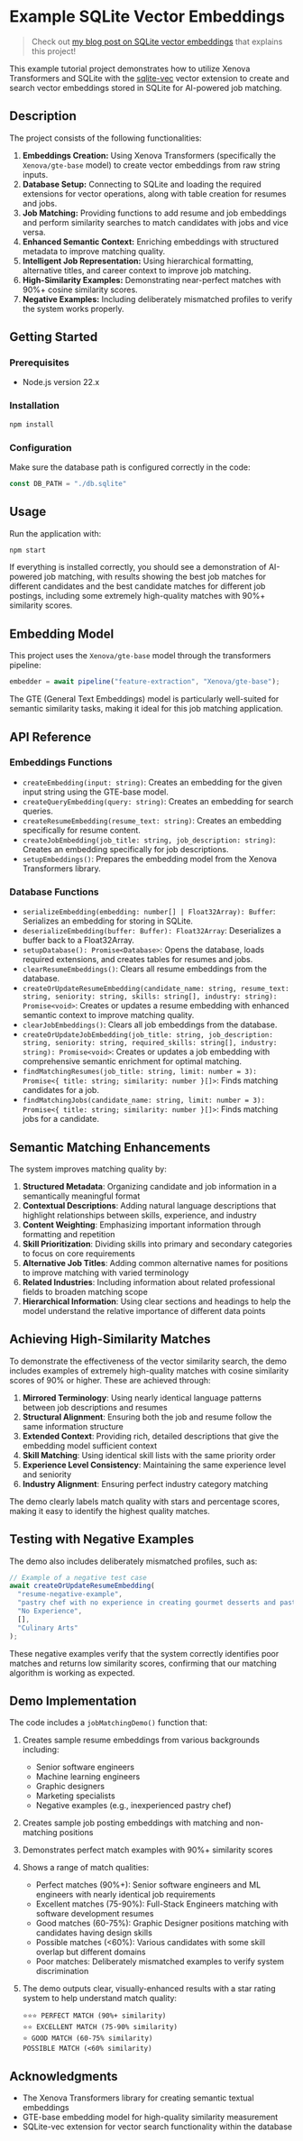# Example SQLite Vector Embeddings

> Check out [my blog post on SQLite vector embeddings](https://stephencollins.tech/posts/how-to-use-sqlite-vec-to-store-and-query-vector-embeddings) that explains this project!

This example tutorial project demonstrates how to utilize Xenova Transformers and SQLite with the [sqlite-vec](https://github.com/asg017/sqlite-vec) vector extension to create and search vector embeddings stored in SQLite for AI-powered job matching.

## Description

The project consists of the following functionalities:

1. **Embeddings Creation:** Using Xenova Transformers (specifically the `Xenova/gte-base` model) to create vector embeddings from raw string inputs.
2. **Database Setup:** Connecting to SQLite and loading the required extensions for vector operations, along with table creation for resumes and jobs.
3. **Job Matching:** Providing functions to add resume and job embeddings and perform similarity searches to match candidates with jobs and vice versa.
4. **Enhanced Semantic Context:** Enriching embeddings with structured metadata to improve matching quality.
5. **Intelligent Job Representation:** Using hierarchical formatting, alternative titles, and career context to improve job matching.
6. **High-Similarity Examples:** Demonstrating near-perfect matches with 90%+ cosine similarity scores.
7. **Negative Examples:** Including deliberately mismatched profiles to verify the system works properly.

## Getting Started

### Prerequisites

- Node.js version 22.x

### Installation

```bash
npm install
```

### Configuration

Make sure the database path is configured correctly in the code:

```typescript
const DB_PATH = "./db.sqlite"
```

## Usage

Run the application with:

```bash
npm start
```

If everything is installed correctly, you should see a demonstration of AI-powered job matching, with results showing the best job matches for different candidates and the best candidate matches for different job postings, including some extremely high-quality matches with 90%+ similarity scores.

## Embedding Model

This project uses the `Xenova/gte-base` model through the transformers pipeline:

```typescript
embedder = await pipeline("feature-extraction", "Xenova/gte-base");
```

The GTE (General Text Embeddings) model is particularly well-suited for semantic similarity tasks, making it ideal for this job matching application.

## API Reference

### Embeddings Functions

- `createEmbedding(input: string)`: Creates an embedding for the given input string using the GTE-base model.
- `createQueryEmbedding(query: string)`: Creates an embedding for search queries.
- `createResumeEmbedding(resume_text: string)`: Creates an embedding specifically for resume content.
- `createJobEmbedding(job_title: string, job_description: string)`: Creates an embedding specifically for job descriptions.
- `setupEmbeddings()`: Prepares the embedding model from the Xenova Transformers library.

### Database Functions

- `serializeEmbedding(embedding: number[] | Float32Array): Buffer`: Serializes an embedding for storing in SQLite.
- `deserializeEmbedding(buffer: Buffer): Float32Array`: Deserializes a buffer back to a Float32Array.
- `setupDatabase(): Promise<Database>`: Opens the database, loads required extensions, and creates tables for resumes and jobs.
- `clearResumeEmbeddings()`: Clears all resume embeddings from the database.
- `createOrUpdateResumeEmbedding(candidate_name: string, resume_text: string, seniority: string, skills: string[], industry: string): Promise<void>`: Creates or updates a resume embedding with enhanced semantic context to improve matching quality.
- `clearJobEmbeddings()`: Clears all job embeddings from the database.
- `createOrUpdateJobEmbedding(job_title: string, job_description: string, seniority: string, required_skills: string[], industry: string): Promise<void>`: Creates or updates a job embedding with comprehensive semantic enrichment for optimal matching.
- `findMatchingResumes(job_title: string, limit: number = 3): Promise<{ title: string; similarity: number }[]>`: Finds matching candidates for a job.
- `findMatchingJobs(candidate_name: string, limit: number = 3): Promise<{ title: string; similarity: number }[]>`: Finds matching jobs for a candidate.

## Semantic Matching Enhancements

The system improves matching quality by:

1. **Structured Metadata**: Organizing candidate and job information in a semantically meaningful format
2. **Contextual Descriptions**: Adding natural language descriptions that highlight relationships between skills, experience, and industry
3. **Content Weighting**: Emphasizing important information through formatting and repetition
4. **Skill Prioritization**: Dividing skills into primary and secondary categories to focus on core requirements
5. **Alternative Job Titles**: Adding common alternative names for positions to improve matching with varied terminology
6. **Related Industries**: Including information about related professional fields to broaden matching scope
7. **Hierarchical Information**: Using clear sections and headings to help the model understand the relative importance of different data points

## Achieving High-Similarity Matches

To demonstrate the effectiveness of the vector similarity search, the demo includes examples of extremely high-quality matches with cosine similarity scores of 90% or higher. These are achieved through:

1. **Mirrored Terminology**: Using nearly identical language patterns between job descriptions and resumes
2. **Structural Alignment**: Ensuring both the job and resume follow the same information structure
3. **Extended Context**: Providing rich, detailed descriptions that give the embedding model sufficient context
4. **Skill Matching**: Using identical skill lists with the same priority order
5. **Experience Level Consistency**: Maintaining the same experience level and seniority
6. **Industry Alignment**: Ensuring perfect industry category matching

The demo clearly labels match quality with stars and percentage scores, making it easy to identify the highest quality matches.

## Testing with Negative Examples

The demo also includes deliberately mismatched profiles, such as:

```typescript
// Example of a negative test case
await createOrUpdateResumeEmbedding(
  "resume-negative-example",
  "pastry chef with no experience in creating gourmet desserts and pastries. Doesn't know anything about French patisserie techniques, chocolate tempering, and sugar art. Doesn't know anything about pastry. Doesn't know anything about culinary arts. Doesn't know anything about desserts. Doesn't know anything about pastries.",
  "No Experience",
  [],
  "Culinary Arts"
);
```

These negative examples verify that the system correctly identifies poor matches and returns low similarity scores, confirming that our matching algorithm is working as expected.

## Demo Implementation

The code includes a `jobMatchingDemo()` function that:

1. Creates sample resume embeddings from various backgrounds including:
   - Senior software engineers
   - Machine learning engineers
   - Graphic designers
   - Marketing specialists
   - Negative examples (e.g., inexperienced pastry chef)

2. Creates sample job posting embeddings with matching and non-matching positions

3. Demonstrates perfect match examples with 90%+ similarity scores

4. Shows a range of match qualities:
   - Perfect matches (90%+): Senior software engineers and ML engineers with nearly identical job requirements
   - Excellent matches (75-90%): Full-Stack Engineers matching with software development resumes
   - Good matches (60-75%): Graphic Designer positions matching with candidates having design skills
   - Possible matches (<60%): Various candidates with some skill overlap but different domains
   - Poor matches: Deliberately mismatched examples to verify system discrimination

5. The demo outputs clear, visually-enhanced results with a star rating system to help understand match quality:
   ```
   ⭐⭐⭐ PERFECT MATCH (90%+ similarity)
   ⭐⭐ EXCELLENT MATCH (75-90% similarity)
   ⭐ GOOD MATCH (60-75% similarity)
   POSSIBLE MATCH (<60% similarity)
   ```

## Acknowledgments

- The Xenova Transformers library for creating semantic textual embeddings
- GTE-base embedding model for high-quality similarity measurement
- SQLite-vec extension for vector search functionality within the database
